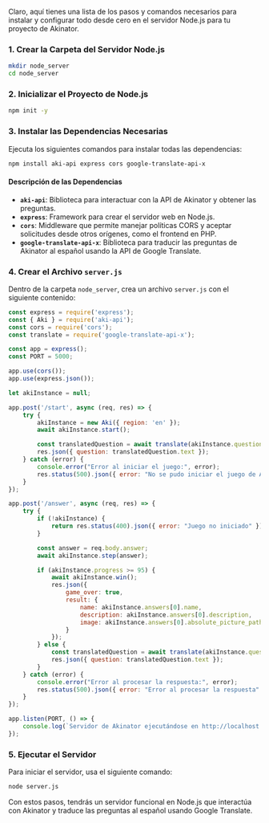Claro, aquí tienes una lista de los pasos y comandos necesarios para instalar y configurar todo desde cero en el servidor Node.js para tu proyecto de Akinator.

### 1. Crear la Carpeta del Servidor Node.js

```bash
mkdir node_server
cd node_server
```

### 2. Inicializar el Proyecto de Node.js

```bash
npm init -y
```

### 3. Instalar las Dependencias Necesarias

Ejecuta los siguientes comandos para instalar todas las dependencias:

```bash
npm install aki-api express cors google-translate-api-x
```

#### Descripción de las Dependencias

- **`aki-api`**: Biblioteca para interactuar con la API de Akinator y obtener las preguntas.
- **`express`**: Framework para crear el servidor web en Node.js.
- **`cors`**: Middleware que permite manejar políticas CORS y aceptar solicitudes desde otros orígenes, como el frontend en PHP.
- **`google-translate-api-x`**: Biblioteca para traducir las preguntas de Akinator al español usando la API de Google Translate.

### 4. Crear el Archivo `server.js`

Dentro de la carpeta `node_server`, crea un archivo `server.js` con el siguiente contenido:

```javascript
const express = require('express');
const { Aki } = require('aki-api');
const cors = require('cors');
const translate = require('google-translate-api-x');

const app = express();
const PORT = 5000;

app.use(cors());
app.use(express.json());

let akiInstance = null;

app.post('/start', async (req, res) => {
    try {
        akiInstance = new Aki({ region: 'en' });
        await akiInstance.start();

        const translatedQuestion = await translate(akiInstance.question, { from: 'en', to: 'es' });
        res.json({ question: translatedQuestion.text });
    } catch (error) {
        console.error("Error al iniciar el juego:", error);
        res.status(500).json({ error: "No se pudo iniciar el juego de Akinator" });
    }
});

app.post('/answer', async (req, res) => {
    try {
        if (!akiInstance) {
            return res.status(400).json({ error: "Juego no iniciado" });
        }

        const answer = req.body.answer;
        await akiInstance.step(answer);

        if (akiInstance.progress >= 95) {
            await akiInstance.win();
            res.json({
                game_over: true,
                result: {
                    name: akiInstance.answers[0].name,
                    description: akiInstance.answers[0].description,
                    image: akiInstance.answers[0].absolute_picture_path
                }
            });
        } else {
            const translatedQuestion = await translate(akiInstance.question, { from: 'en', to: 'es' });
            res.json({ question: translatedQuestion.text });
        }
    } catch (error) {
        console.error("Error al procesar la respuesta:", error);
        res.status(500).json({ error: "Error al procesar la respuesta" });
    }
});

app.listen(PORT, () => {
    console.log(`Servidor de Akinator ejecutándose en http://localhost:${PORT}`);
});
```

### 5. Ejecutar el Servidor

Para iniciar el servidor, usa el siguiente comando:

```bash
node server.js
```

Con estos pasos, tendrás un servidor funcional en Node.js que interactúa con Akinator y traduce las preguntas al español usando Google Translate.
